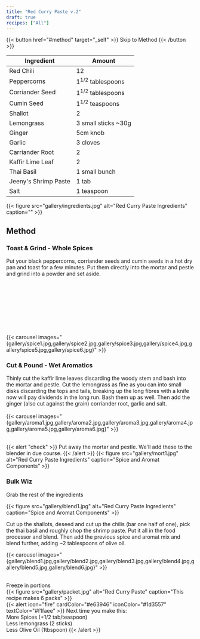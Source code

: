 ```yaml
---
title: "Red Curry Paste v.2"
draft: true
recipes: ["All"]
---
```

{{< button href="#method" target="_self" >}}
Skip to Method
{{< /button >}}

| Ingredient  | Amount |
| ----- | ---- |
| Red Chili | 12 |
| Peppercorns | 1<sup>1/2</sup> tablespoons |
| Corriander Seed | 1<sup>1/2</sup> tablespoons |
| Cumin Seed | 1<sup>1/2</sup> teaspoons |
| Shallot | 2 |
| Lemongrass | 3 small sticks ~30g |
| Ginger | 5cm knob |
| Garlic | 3 cloves |
| Carriander Root | 2 |
| Kaffir Lime Leaf | 2 |
| Thai Basil | 1 small bunch |
| Jeeny's Shrimp Paste | 1 tab |
| Salt | 1 teaspoon |

{{< figure
    src="gallery/ingredients.jpg"
    alt="Red Curry Paste Ingredients"
    caption=""
    >}}

## Method

### Toast & Grind - Whole Spices

Put your black peppercorns, corriander seeds and cumin seeds in a hot dry pan and toast for a few minutes. Put them directly into the mortar and pestle and grind into a powder and set aside.
<br><br><br><br><br><br><br><br><br><br>
{{< carousel images="{gallery/spice1.jpg,gallery/spice2.jpg,gallery/spice3.jpg,gallery/spice4.jpg,gallery/spice5.jpg,gallery/spice6.jpg}" >}}

### Cut & Pound - Wet Aromatics

Thinly cut the kaffir lime leaves discarding the woody stem and bash into the mortar and pestle. Cut the lemongrass as fine as you can into small disks discarding the tops and tails, breaking up the long fibres with a knife now will pay dividends in the long run. Bash them up as well. Then add the ginger (also cut against the grain) corriander root, garlic and salt.
<br><br>
{{< carousel images="{gallery/aroma1.jpg,gallery/aroma2.jpg,gallery/aroma3.jpg,gallery/aroma4.jpg,gallery/aroma5.jpg,gallery/aroma6.jpg}" >}}
<br><br>

{{< alert "check" >}}
Put away the mortar and pestle. We'll add these to the blender in due course.
{{< /alert >}}
{{< figure
    src="gallery/mort1.jpg"
    alt="Red Curry Paste Ingredients"
    caption="Spice and Aromat Components"
    >}}

### Bulk Wiz

Grab the rest of the ingredients

{{< figure
    src="gallery/blend1.jpg"
    alt="Red Curry Paste Ingredients"
    caption="Spice and Aromat Components"
    >}}

Cut up the shallots, deseed and cut up the chilis (bar one half of one), pick the thai basil and roughly chop the shrimp paste. Put it all in the food processor and blend. Then add the previous spice and aromat mix and blend further, adding ~2 tablespoons of olive oil.

{{< carousel images="{gallery/blend1.jpg,gallery/blend2.jpg,gallery/blend3.jpg,gallery/blend4.jpg,gallery/blend5.jpg,gallery/blend6.jpg}" >}}
<br><br>

Freeze in portions
<br>
{{< figure
    src="gallery/packet.jpg"
    alt="Red Curry Paste"
    caption="This recipe makes 6 packs"
    >}}
<br>
{{< alert icon="fire" cardColor="#e63946" iconColor="#1d3557" textColor="#f1faee" >}}
Next time you make this:<br>
More Spices (+1/2 tab/teaspoon)<br>
Less lemongrass (2 sticks)<br>
Less Olive Oil (1tbspoon)
{{< /alert >}}
